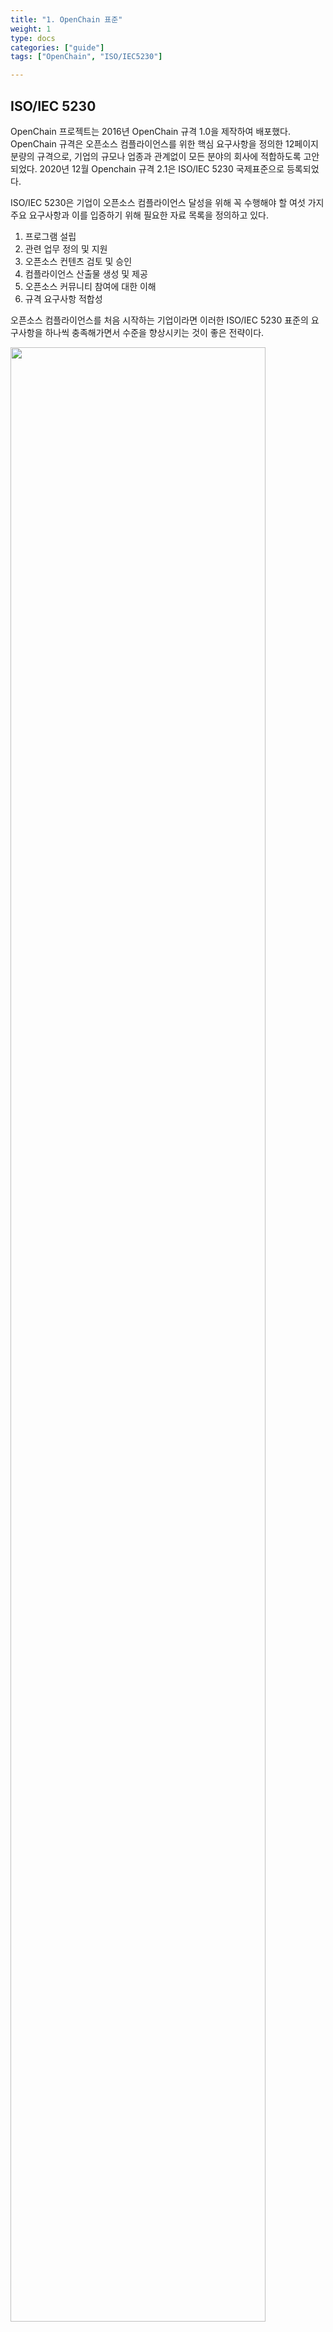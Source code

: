 ```yaml
---
title: "1. OpenChain 표준"
weight: 1
type: docs
categories: ["guide"]
tags: ["OpenChain", "ISO/IEC5230"]

---
```


## ISO/IEC 5230 

OpenChain 프로젝트는 2016년 OpenChain 규격 1.0을 제작하여 배포했다. OpenChain 규격은 오픈소스 컴플라이언스를 위한 핵심 요구사항을 정의한 12페이지 분량의 규격으로, 기업의 규모나 업종과 관계없이 모든 분야의 회사에 적합하도록 고안되었다. 2020년 12월 Openchain 규격 2.1은 ISO/IEC 5230 국제표준으로 등록되었다. 

ISO/IEC 5230은 기업이 오픈소스 컴플라이언스 달성을 위해 꼭 수행해야 할 여섯 가지 주요 요구사항과 이를 입증하기 위해 필요한 자료 목록을 정의하고 있다.

1. 프로그램 설립
2. 관련 업무 정의 및 지원
3. 오픈소스 컨텐츠 검토 및 승인
4. 컴플라이언스 산출물 생성 및 제공
5. 오픈소스 커뮤니티 참여에 대한 이해
6. 규격 요구사항 적합성

오픈소스 컴플라이언스를 처음 시작하는 기업이라면 이러한 ISO/IEC 5230 표준의 요구사항을 하나씩 충족해가면서 수준을 향상시키는 것이 좋은 전략이다.

<div ><span class="image fit">
  <img src="../spec.png" width="90%">
</span></div>

_<center>< https://standards.iso.org/ittf/PubliclyAvailableStandards/c081039_ISO_IEC_5230_2020(E).zip ></center>_

## ISO/IEC 18974

OpenChain 프로젝트는 ISO/IEC 5230에 이어 오픈소스 보안 보증을 위한 규격을 제작하였다. 이 규격은 2023년 말 ISO/IEC 18974로 등록되었다. : https://www.iso.org/standard/86450.html


이들 두 표준 내 각 요구사항의 준수 방법은 ["3장. OpenChain 표준 준수 방법"](../../ii-howtocomply)에서 상세히 다룬다. 
